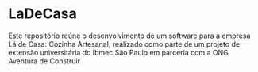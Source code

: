 # LaDeCasa
Este repositório reúne o desenvolvimento de um software para a empresa Lá de Casa: Cozinha Artesanal, realizado como parte de um projeto de extensão universitária do Ibmec São Paulo em parceria com a ONG Aventura de Construir
